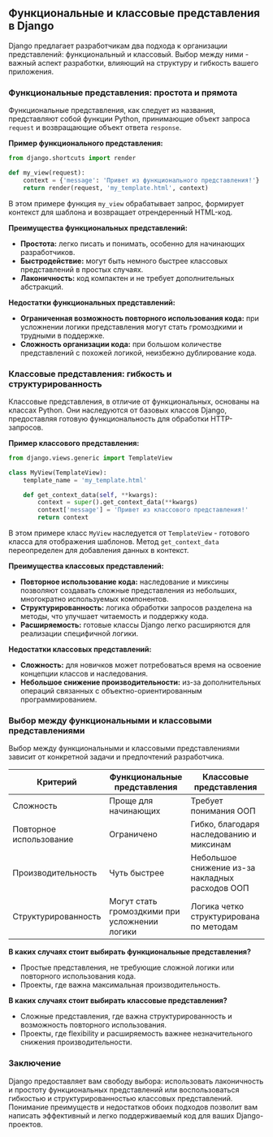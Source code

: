 ## Функциональные и классовые представления в Django

Django предлагает разработчикам два подхода к организации представлений: функциональный и классовый.  Выбор между ними - важный аспект разработки, влияющий на структуру и гибкость вашего приложения. 

### Функциональные представления: простота и прямота

Функциональные представления, как следует из названия, представляют собой функции Python, принимающие объект запроса `request` и возвращающие объект ответа `response`. 

**Пример функционального представления:**

```python
from django.shortcuts import render

def my_view(request):
    context = {'message': 'Привет из функционального представления!'}
    return render(request, 'my_template.html', context)
```

В этом примере функция `my_view` обрабатывает запрос, формирует контекст для шаблона и возвращает отрендеренный HTML-код.

**Преимущества функциональных представлений:**

* **Простота:** легко писать и понимать, особенно для начинающих разработчиков.
* **Быстродействие:** могут быть немного быстрее классовых представлений в простых случаях.
* **Лаконичность:**  код  компактен и не требует дополнительных абстракций.

**Недостатки функциональных представлений:**

* **Ограниченная возможность повторного использования кода:** при усложнении логики представления могут стать громоздкими и трудными в поддержке.
* **Сложность организации кода:** при большом количестве представлений с похожей логикой, неизбежно дублирование кода.

### Классовые представления: гибкость и структурированность

Классовые представления, в отличие от функциональных, основаны на классах Python.  Они наследуются от базовых классов Django, предоставляя готовую функциональность для обработки HTTP-запросов.

**Пример классового представления:**

```python
from django.views.generic import TemplateView

class MyView(TemplateView):
    template_name = 'my_template.html'

    def get_context_data(self, **kwargs):
        context = super().get_context_data(**kwargs)
        context['message'] = 'Привет из классового представления!'
        return context
```

В этом примере  класс `MyView` наследуется от `TemplateView` -  готового класса для отображения шаблонов. Метод `get_context_data` переопределен для добавления данных в контекст.

**Преимущества классовых представлений:**

* **Повторное использование кода:**  наследование и миксины позволяют создавать сложные представления из небольших, многократно используемых компонентов.
* **Структурированность:**  логика обработки запросов разделена на методы, что улучшает читаемость и поддержку кода.
* **Расширяемость:**  готовые классы Django легко расширяются для реализации специфичной логики.

**Недостатки классовых представлений:**

* **Сложность:**  для новичков  может потребоваться время на освоение концепции классов и наследования.
* **Небольшое снижение производительности:**  из-за дополнительных операций  связанных с объектно-ориентированным программированием.

### Выбор между функциональными и классовыми представлениями

Выбор между функциональными и классовыми представлениями зависит от конкретной задачи и предпочтений разработчика.

| Критерий           | Функциональные представления                                              | Классовые представления                                                   |
|--------------------|-----------------------------------------------------------------------|-----------------------------------------------------------------------------|
| Сложность           | Проще для начинающих                                                 | Требует понимания ООП                                                     |
| Повторное использование | Ограничено                                                            | Гибко, благодаря наследованию и миксинам                                  |
| Производительность    | Чуть быстрее                                                           | Небольшое снижение из-за накладных расходов ООП                           |
| Структурированность   | Могут стать громоздкими при усложнении логики                      | Логика четко структурирована по методам                                    |

**В каких случаях стоит выбирать функциональные представления?**

* Простые представления, не требующие сложной логики или повторного использования кода.
* Проекты, где важна максимальная производительность.

**В каких случаях стоит выбирать классовые представления?**

* Сложные представления,  где важна структурированность и возможность повторного использования.
* Проекты, где  flexibility и расширяемость  важнее незначительного снижения производительности.

### Заключение

Django предоставляет вам свободу выбора:  использовать лаконичность и простоту функциональных представлений или  воспользоваться  гибкостью и структурированностью классовых представлений. Понимание преимуществ и недостатков обоих подходов позволит вам  написать  эффективный и  легко поддерживаемый код  для ваших Django-проектов. 
